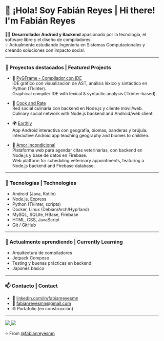 # 👋 ¡Hola! Soy Fabián Reyes | Hi there! I'm Fabián Reyes

🧑‍💻 **Desarrollador Android y Backend** apasionado por la tecnología, el software libre y el diseño de compiladores.  
💡 Actualmente estudiando Ingeniería en Sistemas Computacionales y creando soluciones con impacto social.

---

### 🚀 Proyectos destacados | Featured Projects

- 🧠 [PyGFrame - Compilador con IDE](https://github.com/fabianreyesmn/compilador-ide)  
  IDE gráfico con visualización de AST, análisis léxico y sintáctico en Python (Tkinter).  
  Graphical compiler IDE with lexical & syntactic analysis (Tkinter-based).

- 🍲 [Cook and Rate](https://github.com/fabianreyesmn/cooknrate-back)  
  Red social culinaria con backend en Node.js y cliente móvil/web.  
  Culinary social network with Node.js backend and Android/web client.

- 🌍 [Earthly](https://github.com/fabianreyesmn/app-educativa-ninos-android)  
  App Android interactiva con geografía, biomas, banderas y brújula.  
  Interactive Android app teaching geography and biomes to children.

- 🐾 [Amor Incondicional](https://github.com/fabianreyesmn/amor-inc-back)  
  Plataforma web para agendar citas veterinarias, con backend en Node.js y base de datos en Firebase.  
  Web platform for scheduling veterinary appointments, featuring a Node.js backend and Firebase database.

---

### 🧰 Tecnologías | Technologies

- Android (Java, Kotlin)  
- Node.js, Express  
- Python (Tkinter, scripts)  
- Docker, Linux (Debian/Arch/Hyprland)  
- MySQL, SQLite, HBase, Firebase  
- HTML, CSS, JavaScript  
- Git / GitHub

---

### 🌱 Actualmente aprendiendo | Currently Learning

- Arquitectura de compiladores  
- Jetpack Compose  
- Testing y buenas prácticas en backend  
- Japonés básico

---

### 📫 Contacto | Contact

- 💼 [linkedin.com/in/fabianreyesmn](https://www.linkedin.com/in/fabianreyesmn/)
- 📧 fabianreyesmn@gmail.com
- 🌐 Portafolio (en construcción)  

---

<a href="https://github.com/fabianreyesmn">
  <img src="https://img.shields.io/github/followers/fabianreyesmn">
</a>
<a href="https://github.com/fabianreyesmn">
   <img src="https://komarev.com/ghpvc/?username=fabianreyesmn">
</a>

⭐️ From [@fabianreyesmn](https://github.com/fabianreyesmn)
